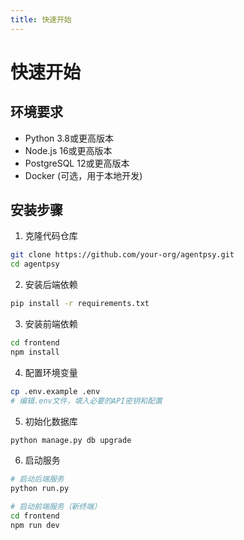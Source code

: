 ```yaml
---
title: 快速开始
---
```


# 快速开始

## 环境要求

- Python 3.8或更高版本
- Node.js 16或更高版本
- PostgreSQL 12或更高版本
- Docker (可选，用于本地开发)

## 安装步骤

1. 克隆代码仓库
```bash
git clone https://github.com/your-org/agentpsy.git
cd agentpsy
```

2. 安装后端依赖
```bash
pip install -r requirements.txt
```

3. 安装前端依赖
```bash
cd frontend
npm install
```

4. 配置环境变量
```bash
cp .env.example .env
# 编辑.env文件，填入必要的API密钥和配置
```

5. 初始化数据库
```bash
python manage.py db upgrade
```

6. 启动服务
```bash
# 启动后端服务
python run.py

# 启动前端服务（新终端）
cd frontend
npm run dev
```